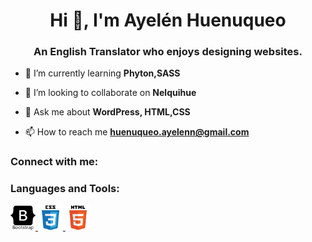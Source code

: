 <h1 align="center">Hi 👋, I'm Ayelén Huenuqueo</h1>
<h3 align="center">An English Translator who enjoys designing websites.</h3>

- 🌱 I’m currently learning **Phyton,SASS**

- 👯 I’m looking to collaborate on **Nelquihue**

- 💬 Ask me about **WordPress, HTML,CSS**

- 📫 How to reach me **huenuqueo.ayelenn@gmail.com**

<h3 align="left">Connect with me:</h3>
<p align="left">
</p>

<h3 align="left">Languages and Tools:</h3>
<p align="left"> <a href="https://getbootstrap.com" target="_blank" rel="noreferrer"> <img src="https://raw.githubusercontent.com/devicons/devicon/master/icons/bootstrap/bootstrap-plain-wordmark.svg" alt="bootstrap" width="40" height="40"/> </a> <a href="https://www.w3schools.com/css/" target="_blank" rel="noreferrer"> <img src="https://raw.githubusercontent.com/devicons/devicon/master/icons/css3/css3-original-wordmark.svg" alt="css3" width="40" height="40"/> </a> <a href="https://www.w3.org/html/" target="_blank" rel="noreferrer"> <img src="https://raw.githubusercontent.com/devicons/devicon/master/icons/html5/html5-original-wordmark.svg" alt="html5" width="40" height="40"/> </a> </p>
